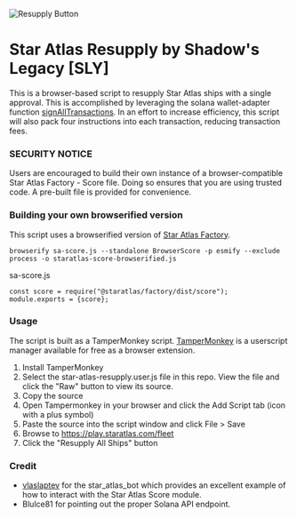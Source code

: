 ![Resupply Button](https://imgroovin.github.io/Star-Atlas-Resupply/resupply_all_ships.png "Resupply Button")

# Star Atlas Resupply by Shadow's Legacy [SLY]
This is a browser-based script to resupply Star Atlas ships with a single approval. This is accomplished by leveraging the solana wallet-adapter function [signAllTransactions](https://solana-labs.github.io/wallet-adapter/classes/_solana_wallet_adapter_base.BaseSignerWalletAdapter.html#signAllTransactions). In an effort to increase efficiency, this script will also pack four instructions into each transaction, reducing transaction fees.

### SECURITY NOTICE
Users are encouraged to build their own instance of a browser-compatible Star Atlas Factory - Score file. Doing so ensures that you are using trusted code. A pre-built file is provided for convenience. 

### Building your own browserified version
This script uses a browserified version of [Star Atlas Factory](https://github.com/staratlasmeta/factory). 

```
browserify sa-score.js --standalone BrowserScore -p esmify --exclude process -o staratlas-score-browserified.js
```

sa-score.js
```
const score = require("@staratlas/factory/dist/score");
module.exports = {score};
```

### Usage
The script is built as a TamperMonkey script. [TamperMonkey](https://www.tampermonkey.net/) is a userscript manager available for free as a browser extension.

1. Install TamperMonkey
2. Select the star-atlas-resupply.user.js file in this repo. View the file and click the "Raw" button to view its source.
3. Copy the source
4. Open Tampermonkey in your browser and click the Add Script tab (icon with a plus symbol)
5. Paste the source into the script window and click File > Save
6. Browse to https://play.staratlas.com/fleet
7. Click the "Resupply All Ships" button

### Credit
* [vlaslaptev](https://github.com/vlaslaptev) for the star_atlas_bot which provides an excellent example of how to interact with the Star Atlas Score module.
* Blulce81 for pointing out the proper Solana API endpoint.
